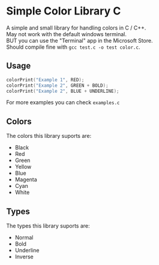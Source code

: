 # Simple Color Library C

A simple and small library for handling colors in C / C++.\
May not work with the default windows terminal.\
BUT you can use the "Terminal" app in the Microsoft Store.\
Should compile fine with ```gcc test.c -o test color.c```.

## Usage
``` C
colorPrint("Example 1", RED); 
colorPrint("Example 2", GREEN + BOLD); 
colorPrint("Example 2", BLUE + UNDERLINE); 
```
For more examples you can check ```examples.c```

## Colors
The colors this library suports are:
- Black
- Red
- Green
- Yellow
- Blue
- Magenta
- Cyan
- White

## Types
The types this library suports are:
- Normal
- Bold
- Underline
- Inverse
